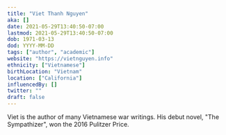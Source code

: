 ```yaml
---
title: "Viet Thanh Nguyen"
aka: []
date: 2021-05-29T13:40:50-07:00
lastmod: 2021-05-29T13:40:50-07:00
dob: 1971-03-13
dod: YYYY-MM-DD
tags: ["author", "academic"]
website: "https://vietnguyen.info"
ethnicity: ["Vietnamese"]
birthLocation: "Vietnam"
location: ["California"]
influencedBy: []
twitter: ""
draft: false
---
```


Viet is the author of many Vietnamese war writings. His debut novel, "The Sympathizer", won the 2016 Pulitzer Price.
